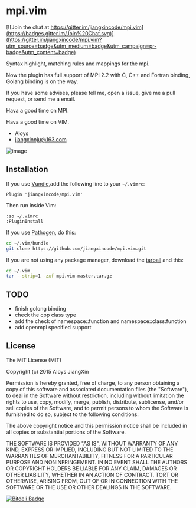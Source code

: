 # mpi.vim

[![Join the chat at https://gitter.im/jiangxincode/mpi.vim](https://badges.gitter.im/Join%20Chat.svg)](https://gitter.im/jiangxincode/mpi.vim?utm_source=badge&utm_medium=badge&utm_campaign=pr-badge&utm_content=badge)

Syntax highlight, matching rules and mappings for the mpi.

Now the plugin has full support of MPI 2.2 with C, C++ and Fortran binding, Golang binding is on the way.

If you have some advises, please tell me, open a issue, give me a pull request, or send me a email. 

Hava a good time on MPI.

Hava a good time on VIM.

+ Aloys
+ jiangxinnju@163.com
 
![image](https://github.com/jiangxincode/mpi.vim/raw/master/screenshots/mpi-vim.png)


## Installation

If you use [Vundle](https://github.com/gmarik/vundle),add the following line to your `~/.vimrc`:

```vim
Plugin 'jiangxincode/mpi.vim'
```
Then run inside Vim:

```vim
:so ~/.vimrc
:PluginInstall
```

If you use [Pathogen](https://github.com/tpope/vim-pathogen), do this:

```sh
cd ~/.vim/bundle
git clone https://github.com/jiangxincode/mpi.vim.git
```

If you are not using any package manager, download the [tarball](https://github.com/jiangxincode/mpi.vim/archive/master.tar.gz) and this:

```sh
cd ~/.vim
tar --strip=1 -zxf mpi.vim-master.tar.gz
```


## TODO

+ finish golong binding
+ check the cpp class type
+ add the check of namespace::function and namespace::class:function
+ add openmpi specified support


## License

The MIT License (MIT)

Copyright (c) 2015 Aloys JiangXin

Permission is hereby granted, free of charge, to any person obtaining a copy of this software and associated documentation files (the "Software"), to deal in the Software without restriction, including without limitation the rights to use, copy, modify, merge, publish, distribute, sublicense, and/or sell copies of the Software, and to permit persons to whom the Software is furnished to do so, subject to the following conditions:

The above copyright notice and this permission notice shall be included in all copies or substantial portions of the Software.

THE SOFTWARE IS PROVIDED "AS IS", WITHOUT WARRANTY OF ANY KIND, EXPRESS OR IMPLIED, INCLUDING BUT NOT LIMITED TO THE WARRANTIES OF MERCHANTABILITY, FITNESS FOR A PARTICULAR PURPOSE AND NONINFRINGEMENT. IN NO EVENT SHALL THE AUTHORS OR COPYRIGHT HOLDERS BE LIABLE FOR ANY CLAIM, DAMAGES OR OTHER LIABILITY, WHETHER IN AN ACTION OF CONTRACT, TORT OR OTHERWISE, ARISING FROM, OUT OF OR IN CONNECTION WITH THE SOFTWARE OR THE USE OR OTHER DEALINGS IN THE SOFTWARE.


[![Bitdeli Badge](https://d2weczhvl823v0.cloudfront.net/jiangxincode/mpi.vim/trend.png)](https://bitdeli.com/free "Bitdeli Badge")

